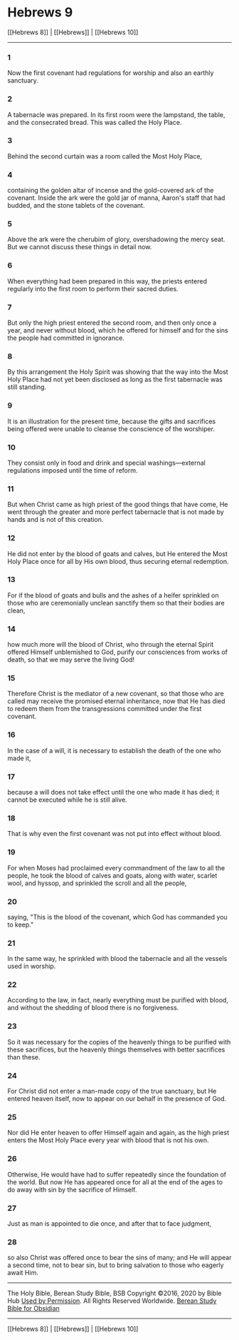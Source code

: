 # Hebrews 9

[[Hebrews 8]] | [[Hebrews]] | [[Hebrews 10]]

---

### 1
Now the first covenant had regulations for worship and also an earthly sanctuary.

### 2
A tabernacle was prepared. In its first room were the lampstand, the table, and the consecrated bread. This was called the Holy Place.

### 3
Behind the second curtain was a room called the Most Holy Place,

### 4
containing the golden altar of incense and the gold-covered ark of the covenant. Inside the ark were the gold jar of manna, Aaron's staff that had budded, and the stone tablets of the covenant.

### 5
Above the ark were the cherubim of glory, overshadowing the mercy seat. But we cannot discuss these things in detail now.

### 6
When everything had been prepared in this way, the priests entered regularly into the first room to perform their sacred duties.

### 7
But only the high priest entered the second room, and then only once a year, and never without blood, which he offered for himself and for the sins the people had committed in ignorance.

### 8
By this arrangement the Holy Spirit was showing that the way into the Most Holy Place had not yet been disclosed as long as the first tabernacle was still standing.

### 9
It is an illustration for the present time, because the gifts and sacrifices being offered were unable to cleanse the conscience of the worshiper.

### 10
They consist only in food and drink and special washings—external regulations imposed until the time of reform.

### 11
But when Christ came as high priest of the good things that have come, He went through the greater and more perfect tabernacle that is not made by hands and is not of this creation.

### 12
He did not enter by the blood of goats and calves, but He entered the Most Holy Place once for all by His own blood, thus securing eternal redemption.

### 13
For if the blood of goats and bulls and the ashes of a heifer sprinkled on those who are ceremonially unclean sanctify them so that their bodies are clean,

### 14
how much more will the blood of Christ, who through the eternal Spirit offered Himself unblemished to God, purify our consciences from works of death, so that we may serve the living God!

### 15
Therefore Christ is the mediator of a new covenant, so that those who are called may receive the promised eternal inheritance, now that He has died to redeem them from the transgressions committed under the first covenant.

### 16
In the case of a will, it is necessary to establish the death of the one who made it,

### 17
because a will does not take effect until the one who made it has died; it cannot be executed while he is still alive.

### 18
That is why even the first covenant was not put into effect without blood.

### 19
For when Moses had proclaimed every commandment of the law to all the people, he took the blood of calves and goats, along with water, scarlet wool, and hyssop, and sprinkled the scroll and all the people,

### 20
saying, "This is the blood of the covenant, which God has commanded you to keep."

### 21
In the same way, he sprinkled with blood the tabernacle and all the vessels used in worship.

### 22
According to the law, in fact, nearly everything must be purified with blood, and without the shedding of blood there is no forgiveness.

### 23
So it was necessary for the copies of the heavenly things to be purified with these sacrifices, but the heavenly things themselves with better sacrifices than these.

### 24
For Christ did not enter a man-made copy of the true sanctuary, but He entered heaven itself, now to appear on our behalf in the presence of God.

### 25
Nor did He enter heaven to offer Himself again and again, as the high priest enters the Most Holy Place every year with blood that is not his own.

### 26
Otherwise, He would have had to suffer repeatedly since the foundation of the world. But now He has appeared once for all at the end of the ages to do away with sin by the sacrifice of Himself.

### 27
Just as man is appointed to die once, and after that to face judgment,

### 28
so also Christ was offered once to bear the sins of many; and He will appear a second time, not to bear sin, but to bring salvation to those who eagerly await Him.

---

The Holy Bible, Berean Study Bible, BSB
Copyright ©2016, 2020 by Bible Hub
[Used by Permission](https://berean.bible/terms.htm). All Rights Reserved Worldwide.
[Berean Study Bible for Obsidian](https://github.com/gapmiss/berean-study-bible-for-obsidian)

---

[[Hebrews 8]] | [[Hebrews]] | [[Hebrews 10]]

